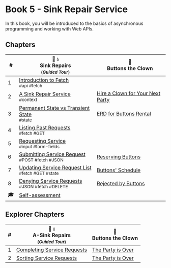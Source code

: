 # Book 5 - Sink Repair Service

In this book, you will be introduced to the basics of asynchronous programming and working with Web APIs.

## Chapters

| # | 🔧 💧 <br/> Sink Repairs <sub> <br/> (_Guided Tour_)</sub> | 🤡 <br/> Buttons the Clown |
|--|--|--|
| 1 | [Introduction to Fetch](./chapters/AS_FETCH_INTRO.md) <br/> <sub style="font-size:0.85rem;">#api #fetch</sub> |  |
| 2 | [A Sink Repair Service](./chapters/AS_INTRO.md) <br/> <sub style="font-size:0.85rem;">#context</sub> | [Hire a Clown for Your Next Party](./chapters/BC_INTRO.md) |
| 3 | [Permanent State vs Transient State](./chapters/AS_STATE_TYPES.md) <br/> <sub style="font-size:0.85rem;">#state</sub>  | [ERD for Buttons Rental](./chapters/BC_ERD.md) |
| 4 | [Listing Past Requests](./chapters/AS_FETCH_GET.md) <br/> <sub style="font-size:0.85rem;">#fetch #GET</sub> |
| 5 | [Requesting Service](./chapters/AS_USER_INPUT.md) <br/> <sub style="font-size:0.85rem;">#input #form-fields</sub> |  |
| 6 | [Submitting Service Request](./chapters/AS_HTTP_POST.md) <br/> <sub style="font-size:0.85rem;">#POST #fetch #JSON</sub> | [Reserving Buttons](./chapters/BC_RESERVATION_POST.md) |
| 7 | [Updating Service Request List](./chapters/AS_HTTP_GET.md) <br/> <sub style="font-size:0.85rem;">#fetch #GET #state</sub> | [Buttons' Schedule](./chapters/BC_SCHEDULE_LIST.md) |
| 8 | [Denying Service Requests](./chapters/AS_HTTP_DELETE.md) <br/> <sub style="font-size:0.85rem;">#JSON #fetch #DELETE</sub> | [Rejected by Buttons](./chapters/BC_DENY_RESERVATION.md) |
| 🎓 | [Self-assessment](./chapters/BOOK_5_ASSESSMENT.md) |  |

## Explorer Chapters

| # | 🔧 💧 <br/> A-Sink Repairs <sub> <br/> (_Guided Tour_)</sub> | 🤡 <br/> Buttons the Clown |
|--|--|--|
| 1 | [Completing Service Requests](./chapters/AS_COMPLETIONS.md) | [The Party is Over](./chapters/KD_PERFORMANCE_COMPLETE.md) |
| 2 | [Sorting Service Requests](./chapters/AS_SORT_BY_COMPLETE.md) | [The Party is Over](./chapters/KD_PERFORMANCE_COMPLETE.md) |
